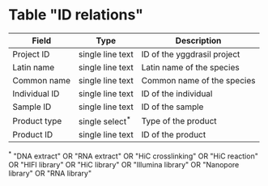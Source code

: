 # Table "ID relations"

| Field         | Type                      | Description                  |
|---------------|---------------------------|------------------------------|
| Project ID    | single line text          | ID of the yggdrasil project  |
| Latin name    | single line text          | Latin name of the species    |
| Common name   | single line text          | Common name of the species   |
| Individual ID | single line text          | ID of the individual         |
| Sample ID     | single line text          | ID of the sample             |
| Product type  | single select<sup>*</sup> | Type of the product          |
| Product ID    | single line text          | ID of the product            |

<sup>*</sup> "DNA extract" OR "RNA extract" OR "HiC crosslinking" OR "HiC reaction" OR "HIFI library" OR
"HiC library" OR "Illumina library" OR "Nanopore library" OR "RNA library"


